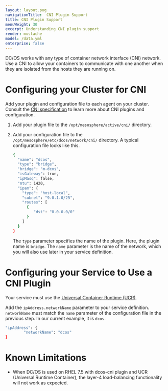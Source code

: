 ```yaml
---
layout: layout.pug
navigationTitle:  CNI Plugin Support
title: CNI Plugin Support
menuWeight: 30
excerpt: Understanding CNI plugin support
render: mustache
model: /data.yml
enterprise: false
---
```




DC/OS works with any type of container network interface (CNI) network. Use a CNI to allow your containers to communicate with one another when they are isolated from the hosts they are running on.

# Configuring your Cluster for CNI

Add your plugin and configuration file to each agent on your cluster. Consult the [CNI specification](https://github.com/containernetworking/cni/blob/master/SPEC.md) to learn more about CNI plugins and configuration.

1. Add your plugin file to the `/opt/mesosphere/active/cni/` directory.

1. Add your configuration file to the `/opt/mesosphere/etc/dcos/network/cni/` directory.
   A typical configuration file looks like this.

   ```bash
   {
     "name": "dcos",
     "type": "bridge",
     "bridge": "m-dcos",
     "isGateway": true,
     "ipMasq": false,
     "mtu": 1420,
     "ipam": {
       "type": "host-local",
       "subnet": "9.0.1.0/25",
       "routes": [
         {
            "dst": "0.0.0.0/0"
         }
       ]
     }
   }
   ```
   The `type` parameter specifies the name of the plugin. Here, the plugin name is `bridge`. The `name` parameter is the name of the network, which you will also use later in your service definition.

# Configuring your Service to Use a CNI Plugin

Your service must use the [Universal Container Runtime (UCR)](/1.14/deploying-services/containerizers/ucr/).


Add the `ipAddress.networkName` parameter to your service definition. `networkName` must match the `name` parameter of the configuration file in the previous step. In our current example, it is `dcos`.

```bash
"ipAddress": {
        "networkName": "dcos"
}
```

# Known Limitations

- When DC/OS is used on RHEL 7.5 with dcos-cni plugin and UCR (Universal Runtime Container), the layer-4 load-balancing functionality will not work as expected.
